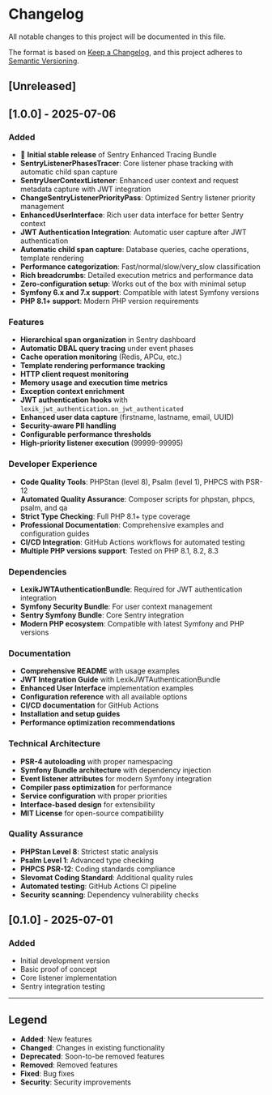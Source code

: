 # Changelog

All notable changes to this project will be documented in this file.

The format is based on [Keep a Changelog](https://keepachangelog.com/en/1.0.0/),
and this project adheres to [Semantic Versioning](https://semver.org/spec/v2.0.0.html).

## [Unreleased]

## [1.0.0] - 2025-07-06

### Added
- 🎉 **Initial stable release** of Sentry Enhanced Tracing Bundle
- **SentryListenerPhasesTracer**: Core listener phase tracking with automatic child span capture
- **SentryUserContextListener**: Enhanced user context and request metadata capture with JWT integration
- **ChangeSentryListenerPriorityPass**: Optimized Sentry listener priority management
- **EnhancedUserInterface**: Rich user data interface for better Sentry context
- **JWT Authentication Integration**: Automatic user capture after JWT authentication
- **Automatic child span capture**: Database queries, cache operations, template rendering
- **Performance categorization**: Fast/normal/slow/very_slow classification
- **Rich breadcrumbs**: Detailed execution metrics and performance data
- **Zero-configuration setup**: Works out of the box with minimal setup
- **Symfony 6.x and 7.x support**: Compatible with latest Symfony versions
- **PHP 8.1+ support**: Modern PHP version requirements

### Features
- **Hierarchical span organization** in Sentry dashboard
- **Automatic DBAL query tracing** under event phases
- **Cache operation monitoring** (Redis, APCu, etc.)
- **Template rendering performance tracking**
- **HTTP client request monitoring**
- **Memory usage and execution time metrics**
- **Exception context enrichment**
- **JWT authentication hooks** with `lexik_jwt_authentication.on_jwt_authenticated`
- **Enhanced user data capture** (firstname, lastname, email, UUID)
- **Security-aware PII handling**
- **Configurable performance thresholds**
- **High-priority listener execution** (99999-99995)

### Developer Experience
- **Code Quality Tools**: PHPStan (level 8), Psalm (level 1), PHPCS with PSR-12
- **Automated Quality Assurance**: Composer scripts for phpstan, phpcs, psalm, and qa
- **Strict Type Checking**: Full PHP 8.1+ type coverage
- **Professional Documentation**: Comprehensive examples and configuration guides
- **CI/CD Integration**: GitHub Actions workflows for automated testing
- **Multiple PHP versions support**: Tested on PHP 8.1, 8.2, 8.3

### Dependencies
- **LexikJWTAuthenticationBundle**: Required for JWT authentication integration
- **Symfony Security Bundle**: For user context management
- **Sentry Symfony Bundle**: Core Sentry integration
- **Modern PHP ecosystem**: Compatible with latest Symfony and PHP versions

### Documentation
- **Comprehensive README** with usage examples
- **JWT Integration Guide** with LexikJWTAuthenticationBundle
- **Enhanced User Interface** implementation examples
- **Configuration reference** with all available options
- **CI/CD documentation** for GitHub Actions
- **Installation and setup guides**
- **Performance optimization recommendations**

### Technical Architecture
- **PSR-4 autoloading** with proper namespacing
- **Symfony Bundle architecture** with dependency injection
- **Event listener attributes** for modern Symfony integration
- **Compiler pass optimization** for performance
- **Service configuration** with proper priorities
- **Interface-based design** for extensibility
- **MIT License** for open-source compatibility

### Quality Assurance
- **PHPStan Level 8**: Strictest static analysis
- **Psalm Level 1**: Advanced type checking
- **PHPCS PSR-12**: Coding standards compliance
- **Slevomat Coding Standard**: Additional quality rules
- **Automated testing**: GitHub Actions CI pipeline
- **Security scanning**: Dependency vulnerability checks

## [0.1.0] - 2025-07-01

### Added
- Initial development version
- Basic proof of concept
- Core listener implementation
- Sentry integration testing

---

## Legend
- **Added**: New features
- **Changed**: Changes in existing functionality
- **Deprecated**: Soon-to-be removed features
- **Removed**: Removed features
- **Fixed**: Bug fixes
- **Security**: Security improvements 